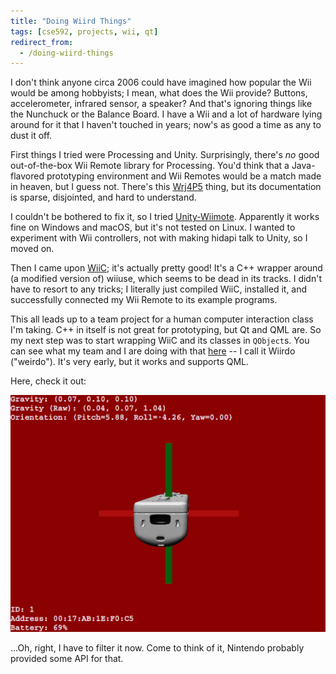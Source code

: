 ```yaml
---
title: "Doing Wiird Things"
tags: [cse592, projects, wii, qt]
redirect_from:
  - /doing-wiird-things
---
```


I don't think anyone circa 2006 could have imagined how popular the Wii would be among hobbyists; I mean, what does the Wii provide?  Buttons, accelerometer, infrared sensor, a speaker?  And that's ignoring things like the Nunchuck or the Balance Board.  I have a Wii and a lot of hardware lying around for it that I haven't touched in years; now's as good a time as any to dust it off.

First things I tried were Processing and Unity.  Surprisingly, there's *no* good out-of-the-box Wii Remote library for Processing.  You'd think that a Java-flavored prototyping environment and Wii Remotes would be a match made in heaven, but I guess not.  There's this [Wrj4P5](http://wrj4p5.osdn.jp) thing, but its documentation is sparse, disjointed, and hard to understand.

I couldn't be bothered to fix it, so I tried [Unity-Wiimote](https://github.com/Flafla2/Unity-Wiimote).  Apparently it works fine on Windows and macOS, but it's not tested on Linux.  I wanted to experiment with Wii controllers, not with making hidapi talk to Unity, so I moved on.

Then I came upon [WiiC](https://github.com/grandelli/WiiC); it's actually pretty good!  It's a C++ wrapper around (a modified version of) wiiuse, which seems to be dead in its tracks.  I didn't have to resort to any tricks; I literally just compiled WiiC, installed it, and successfully connected my Wii Remote to its example programs.

This all leads up to a team project for a human computer interaction class I'm taking.  C++ in itself is not great for prototyping, but Qt and QML are.  So my next step was to start wrapping WiiC and its classes in `QObject`s.  You can see what my team and I are doing with that [here](https://github.com/JesseTG/Wiirdo) -- I call it Wiirdo ("weirdo").  It's very early, but it works and supports QML.

Here, check it out:

<img class="center-block" src="/images/blog/wiimote-unfiltered.gif" alt="Wii Remote demonstration with unfiltered input"/>

...Oh, right, I have to filter it now.  Come to think of it, Nintendo probably provided some API for that.
